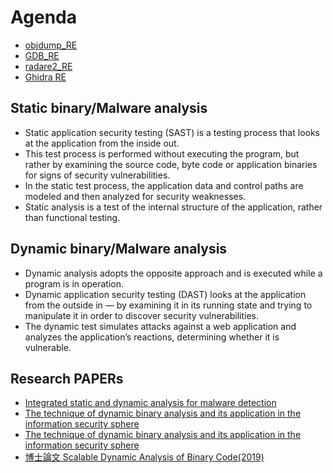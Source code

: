 
# Agenda
- [objdump_RE](https://github.com/8wingflying/NTHU2021/blob/main/week3_20211001/2_Basic%20Reverse%20Engineering/objdump_RE.md)
- [GDB_RE](https://github.com/8wingflying/NTHU2021/blob/main/week3_20211001/2_Basic%20Reverse%20Engineering/GDB_RE.md)
- [radare2_RE](https://github.com/8wingflying/NTHU2021/blob/main/week3_20211001/2_Basic%20Reverse%20Engineering/radare2_RE.md)
- [Ghidra RE](https://github.com/8wingflying/NTHU2021/blob/main/week3_20211001/2_Basic%20Reverse%20Engineering/Ghidra_RE.md)

## Static binary/Malware  analysis
- Static application security testing (SAST) is a testing process that looks at the application from the inside out.
- This test process is performed without executing the program, but rather by examining the source code, byte code or application binaries for signs of security vulnerabilities.
- In the static test process, the application data and control paths are modeled and then analyzed for security weaknesses.
- Static analysis is a test of the internal structure of the application, rather than functional testing. 

## Dynamic binary/Malware analysis

- Dynamic analysis adopts the opposite approach and is executed while a program is in operation. 
- Dynamic application security testing (DAST) looks at the application from the outside in — by examining it in its running state and trying to manipulate it in order to discover security vulnerabilities.
- The dynamic test simulates attacks against a web application and analyzes the application’s reactions, determining whether it is vulnerable.

## Research PAPERs

- [Integrated static and dynamic analysis for malware detection](https://core.ac.uk/download/pdf/81971921.pdf)
- [The technique of dynamic binary analysis and its application in the information security sphere]()
- [The technique of dynamic binary analysis and its application in the information security sphere](https://ieeexplore.ieee.org/document/6624963)
- [博士論文 Scalable Dynamic Analysis of Binary Code(2019)](https://www.diva-portal.org/smash/get/diva2:1343472/FULLTEXT01.pdf)
